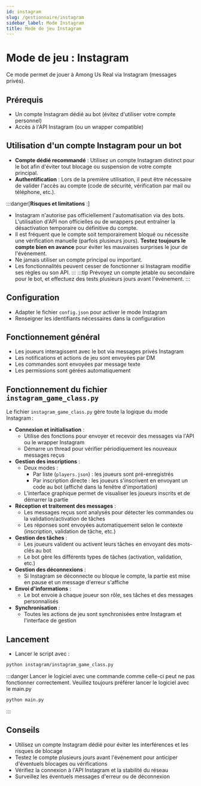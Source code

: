 ```yaml
---
id: instagram
slug: /gestionnaire/instagram
sidebar_label: Mode Instagram
title: Mode de jeu Instagram
---
```


# Mode de jeu : Instagram

Ce mode permet de jouer à Among Us Real via Instagram (messages privés).

## Prérequis
- Un compte Instagram dédié au bot (évitez d'utiliser votre compte personnel)
- Accès à l'API Instagram (ou un wrapper compatible)

## Utilisation d'un compte Instagram pour un bot

- **Compte dédié recommandé** : Utilisez un compte Instagram distinct pour le bot afin d'éviter tout blocage ou suspension de votre compte principal.
- **Authentification** : Lors de la première utilisation, il peut être nécessaire de valider l'accès au compte (code de sécurité, vérification par mail ou téléphone, etc.).

:::danger[**Risques et limitations** :]
  - Instagram n'autorise pas officiellement l'automatisation via des bots. L'utilisation d'API non officielles ou de wrappers peut entraîner la désactivation temporaire ou définitive du compte.
  - Il est fréquent que le compte soit temporairement bloqué ou nécessite une vérification manuelle (parfois plusieurs jours). **Testez toujours le compte bien en avance** pour éviter les mauvaises surprises le jour de l'événement.
  - Ne jamais utiliser un compte principal ou important.
  - Les fonctionnalités peuvent cesser de fonctionner si Instagram modifie ses règles ou son API.
:::
:::tip
Prévoyez un compte jetable ou secondaire pour le bot, et effectuez des tests plusieurs jours avant l'événement.
:::

## Configuration
- Adapter le fichier `config.json` pour activer le mode Instagram
- Renseigner les identifiants nécessaires dans la configuration

## Fonctionnement général
- Les joueurs interagissent avec le bot via messages privés Instagram
- Les notifications et actions de jeu sont envoyées par DM
- Les commandes sont envoyées par message texte
- Les permissions sont gérées automatiquement

## Fonctionnement du fichier `instagram_game_class.py`

Le fichier `instagram_game_class.py` gère toute la logique du mode Instagram :

- **Connexion et initialisation** :
  - Utilise des fonctions pour envoyer et recevoir des messages via l'API ou le wrapper Instagram
  - Démarre un thread pour vérifier périodiquement les nouveaux messages reçus
- **Gestion des inscriptions** :
  - Deux modes :
    - Par liste (`players.json`) : les joueurs sont pré-enregistrés
    - Par inscription directe : les joueurs s'inscrivent en envoyant un code au bot (affiché dans la fenêtre d'importation)
  - L'interface graphique permet de visualiser les joueurs inscrits et de démarrer la partie
- **Réception et traitement des messages** :
  - Les messages reçus sont analysés pour détecter les commandes ou la validation/activation de tâches
  - Les réponses sont envoyées automatiquement selon le contexte (inscription, validation de tâche, etc.)
- **Gestion des tâches** :
  - Les joueurs valident ou activent leurs tâches en envoyant des mots-clés au bot
  - Le bot gère les différents types de tâches (activation, validation, etc.)
- **Gestion des déconnexions** :
  - Si Instagram se déconnecte ou bloque le compte, la partie est mise en pause et un message d'erreur s'affiche
- **Envoi d'informations** :
  - Le bot envoie à chaque joueur son rôle, ses tâches et des messages personnalisés
- **Synchronisation** :
  - Toutes les actions de jeu sont synchronisées entre Instagram et l'interface de gestion

## Lancement
- Lancer le script avec :
```bash
python instagram/instagram_game_class.py
```
:::danger
Lancer le logiciel avec une commande comme celle-ci peut ne pas fonctionner correctement.
Veuillez toujours préférer lancer le logiciel avec le main.py 
```bash
python main.py
```
:::

## Conseils
- Utilisez un compte Instagram dédié pour éviter les interférences et les risques de blocage
- Testez le compte plusieurs jours avant l'événement pour anticiper d'éventuels blocages ou vérifications
- Vérifiez la connexion à l'API Instagram et la stabilité du réseau
- Surveillez les éventuels messages d'erreur ou de déconnexion
